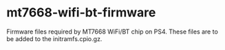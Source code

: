# mt7668-wifi-bt-firmware
Firmware files required by MT7668 WiFi/BT chip on PS4. These files are to be added to the initramfs.cpio.gz.
